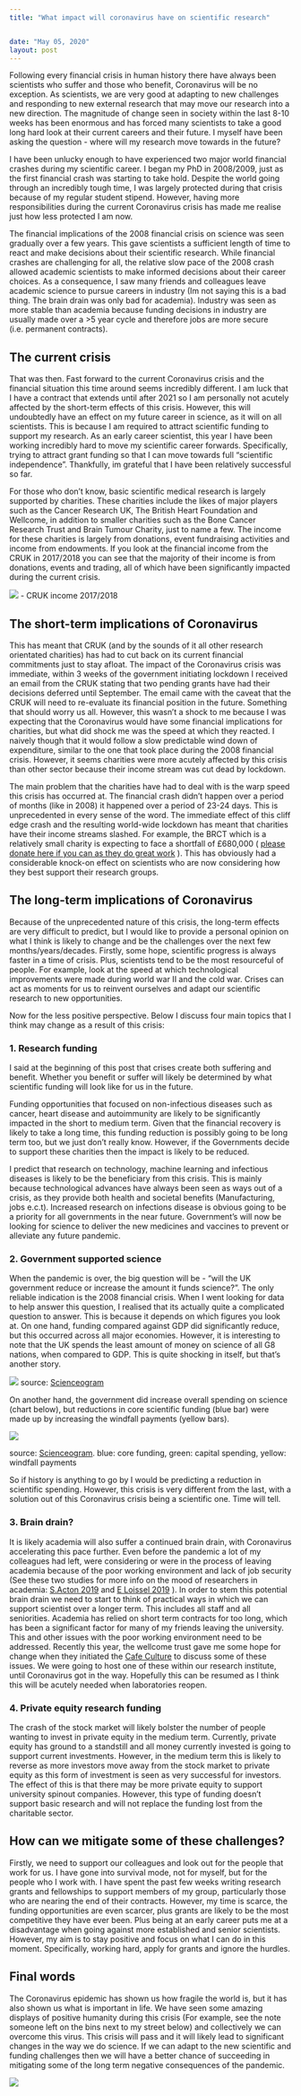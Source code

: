 ```yaml
---
title: "What impact will coronavirus have on scientific research"


date: "May 05, 2020"
layout: post
---
```


<script src="{{ site.url }}{{ site.baseurl }}/knitr_files/Coronavirus1_files/header-attrs-2.1/header-attrs.js"></script>

<section class="main-content">
<p>Following every financial crisis in human history there have always been scientists who suffer and those who benefit, Coronavirus will be no exception. As scientists, we are very good at adapting to new challenges and responding to new external research that may move our research into a new direction. The magnitude of change seen in society within the last 8-10 weeks has been enormous and has forced many scientists to take a good long hard look at their current careers and their future. I myself have been asking the question - where will my research move towards in the future?</p>
<p>I have been unlucky enough to have experienced two major world financial crashes during my scientific career. I began my PhD in 2008/2009, just as the first financial crash was starting to take hold. Despite the world going through an incredibly tough time, I was largely protected during that crisis because of my regular student stipend. However, having more responsibilities during the current Coronavirus crisis has made me realise just how less protected I am now.</p>
<p>The financial implications of the 2008 financial crisis on science was seen gradually over a few years. This gave scientists a sufficient length of time to react and make decisions about their scientific research. While financial crashes are challenging for all, the relative slow pace of the 2008 crash allowed academic scientists to make informed decisions about their career choices. As a consequence, I saw many friends and colleagues leave academic science to pursue careers in industry (Im not saying this is a bad thing. The brain drain was only bad for academia). Industry was seen as more stable than academia because funding decisions in industry are usually made over a &gt;5 year cycle and therefore jobs are more secure (i.e. permanent contracts).</p>
<div id="the-current-crisis" class="section level2">
<h2>The current crisis</h2>
<p>That was then. Fast forward to the current Coronavirus crisis and the financial situation this time around seems incredibly different. I am luck that I have a contract that extends until after 2021 so I am personally not acutely affected by the short-term effects of this crisis. However, this will undoubtedly have an effect on my future career in science, as it will on all scientists. This is because I am required to attract scientific funding to support my research. As an early career scientist, this year I have been working incredibly hard to move my scientific career forwards. Specifically, trying to attract grant funding so that I can move towards full “scientific independence”. Thankfully, im grateful that I have been relatively successful so far.</p>
<p>For those who don’t know, basic scientific medical research is largely supported by charities. These charities include the likes of major players such as the Cancer Research UK, The British Heart Foundation and Wellcome, in addition to smaller charities such as the Bone Cancer Research Trust and Brain Tumour Charity, just to name a few. The income for these charities is largely from donations, event fundraising activities and income from endowments. If you look at the financial income from the CRUK in 2017/2018 you can see that the majority of their income is from donations, events and trading, all of which have been significantly impacted during the current crisis.</p>
<p><img src="{{ site.url }}{{ site.baseurl }}/images/CRUK_income.png" /><!-- --> - CRUK income 2017/2018</p>
</div>
<div id="the-short-term-implications-of-coronavirus" class="section level2">
<h2>The short-term implications of Coronavirus</h2>
<p>This has meant that CRUK (and by the sounds of it all other research orientated charities) has had to cut back on its current financial commitments just to stay afloat. The impact of the Coronavirus crisis was immediate, within 3 weeks of the government initiating lockdown I received an email from the CRUK stating that two pending grants have had their decisions deferred until September. The email came with the caveat that the CRUK will need to re-evaluate its financial position in the future. Something that should worry us all. However, this wasn’t a shock to me because I was expecting that the Coronavirus would have some financial implications for charities, but what did shock me was the speed at which they reacted. I naively though that it would follow a slow predictable wind down of expenditure, similar to the one that took place during the 2008 financial crisis. However, it seems charities were more acutely affected by this crisis than other sector because their income stream was cut dead by lockdown.</p>
<p>The main problem that the charities have had to deal with is the warp speed this crisis has occurred at. The financial crash didn’t happen over a period of months (like in 2008) it happened over a period of 23-24 days. This is unprecedented in every sense of the word. The immediate effect of this cliff edge crash and the resulting world-wide lockdown has meant that charities have their income streams slashed. For example, the BRCT which is a relatively small charity is expecting to face a shortfall of £680,000 ( <a href="https://www.bcrt.org.uk/get-involved/recent-campaigns-and-appeals/urgent-shortfall-appeal">please donate here if you can as they do great work</a> ). This has obviously had a considerable knock-on effect on scientists who are now considering how they best support their research groups.</p>
</div>
<div id="the-long-term-implications-of-coronavirus" class="section level2">
<h2>The long-term implications of Coronavirus</h2>
<p>Because of the unprecedented nature of this crisis, the long-term effects are very difficult to predict, but I would like to provide a personal opinion on what I think is likely to change and be the challenges over the next few months/years/decades. Firstly, some hope, scientific progress is always faster in a time of crisis. Plus, scientists tend to be the most resourceful of people. For example, look at the speed at which technological improvements were made during world war II and the cold war. Crises can act as moments for us to reinvent ourselves and adapt our scientific research to new opportunities.</p>
<p>Now for the less positive perspective. Below I discuss four main topics that I think may change as a result of this crisis:</p>
<div id="research-funding" class="section level3">
<h3>1. Research funding</h3>
<p>I said at the beginning of this post that crises create both suffering and benefit. Whether you benefit or suffer will likely be determined by what scientific funding will look like for us in the future.</p>
<p>Funding opportunities that focused on non-infectious diseases such as cancer, heart disease and autoimmunity are likely to be significantly impacted in the short to medium term. Given that the financial recovery is likely to take a long time, this funding reduction is possibly going to be long term too, but we just don’t really know. However, if the Governments decide to support these charities then the impact is likely to be reduced.</p>
<p>I predict that research on technology, machine learning and infectious diseases is likely to be the beneficiary from this crisis. This is mainly because technological advances have always been seen as ways out of a crisis, as they provide both health and societal benefits (Manufacturing, jobs e.c.t). Increased research on infections disease is obvious going to be a priority for all governments in the near future. Government’s will now be looking for science to deliver the new medicines and vaccines to prevent or alleviate any future pandemic.</p>
</div>
<div id="government-supported-science" class="section level3">
<h3>2. Government supported science</h3>
<p>When the pandemic is over, the big question will be - “will the UK government reduce or increase the amount it funds science?”. The only reliable indication is the 2008 financial crisis. When I went looking for data to help answer this question, I realised that its actually quite a complicated question to answer. This is because it depends on which figures you look at. On one hand, funding compared against GDP did significantly reduce, but this occurred across all major economies. However, it is interesting to note that the UK spends the least amount of money on science of all G8 nations, when compared to GDP. This is quite shocking in itself, but that’s another story.</p>
<p><img src="{{ site.url }}{{ site.baseurl }}/images/UK-funding.png" /><!-- --> source: <a href="https://scienceogram.org/blog/2015/03/uk-science-bottom-gdp-g8/">Scienceogram</a></p>
<p>On another hand, the government did increase overall spending on science (chart below), but reductions in core scientific funding (blue bar) were made up by increasing the windfall payments (yellow bars).</p>
<p><img src="{{ site.url }}{{ site.baseurl }}/images/UK-funding2.png" /><!-- --></p>
<p>source: <a href="https://scienceogram.org/blog/2013/06/spending-review-2013-science-budget/">Scienceogram</a>. blue: core funding, green: capital spending, yellow: windfall payments</p>
<p>So if history is anything to go by I would be predicting a reduction in scientific spending. However, this crisis is very different from the last, with a solution out of this Coronavirus crisis being a scientific one. Time will tell.</p>
</div>
<div id="brain-drain" class="section level3">
<h3>3. Brain drain?</h3>
<p>It is likely academia will also suffer a continued brain drain, with Coronavirus accelerating this pace further. Even before the pandemic a lot of my colleagues had left, were considering or were in the process of leaving academia because of the poor working environment and lack of job security (See these two studies for more info on the mood of researchers in academia: <a href="https://elifesciences.org/articles/46827">S.Acton 2019</a> and <a href="https://elifesciences.org/articles/52881">E Loissel 2019</a> ). In order to stem this potential brain drain we need to start to think of practical ways in which we can support scientist over a longer term. This includes all staff and all seniorities. Academia has relied on short term contracts for too long, which has been a significant factor for many of my friends leaving the university. This and other issues with the poor working environment need to be addressed. Recently this year, the wellcome trust gave me some hope for change when they initiated the <a href="https://wellcome.ac.uk/what-we-do/our-work/research-culture/hosting-your-cafe-culture-discussion">Cafe Culture</a> to discuss some of these issues. We were going to host one of these within our research institute, until Coronavirus got in the way. Hopefully this can be resumed as I think this will be acutely needed when laboratories reopen.</p>
</div>
<div id="private-equity-research-funding" class="section level3">
<h3>4. Private equity research funding</h3>
<p>The crash of the stock market will likely bolster the number of people wanting to invest in private equity in the medium term. Currently, private equity has ground to a standstill and all money currently invested is going to support current investments. However, in the medium term this is likely to reverse as more investors move away from the stock market to private equity as this form of investment is seen as very successful for investors. The effect of this is that there may be more private equity to support university spinout companies. However, this type of funding doesn’t support basic research and will not replace the funding lost from the charitable sector.</p>
</div>
</div>
<div id="how-can-we-mitigate-some-of-these-challenges" class="section level2">
<h2>How can we mitigate some of these challenges?</h2>
<p>Firstly, we need to support our colleagues and look out for the people that work for us. I have gone into survival mode, not for myself, but for the people who I work with. I have spent the past few weeks writing research grants and fellowships to support members of my group, particularly those who are nearing the end of their contracts. However, my time is scarce, the funding opportunities are even scarcer, plus grants are likely to be the most competitive they have ever been. Plus being at an early career puts me at a disadvantage when going against more established and senior scientists. However, my aim is to stay positive and focus on what I can do in this moment. Specifically, working hard, apply for grants and ignore the hurdles.</p>
</div>
<div id="final-words" class="section level2">
<h2>Final words</h2>
<p>The Coronavirus epidemic has shown us how fragile the world is, but it has also shown us what is important in life. We have seen some amazing displays of positive humanity during this crisis (For example, see the note someone left on the bins next to my street below) and collectively we can overcome this virus. This crisis will pass and it will likely lead to significant changes in the way we do science. If we can adapt to the new scientific and funding challenges then we will have a better chance of succeeding in mitigating some of the long term negative consequences of the pandemic.</p>
<p><img src="{{ site.url }}{{ site.baseurl }}/images/binsign.png" /><!-- --></p>
</div>
</section>
